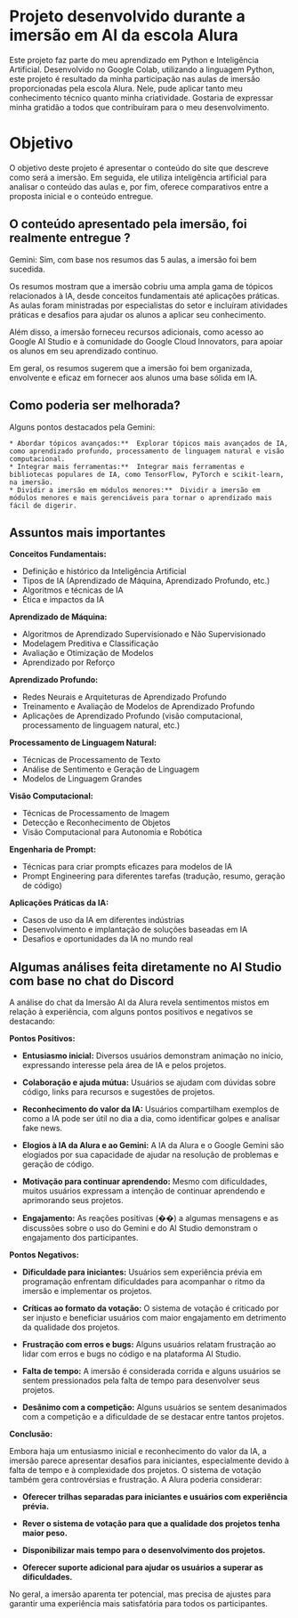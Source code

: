 # Projeto desenvolvido durante a imersão em AI da escola Alura

Este projeto faz parte do meu aprendizado em Python e Inteligência Artificial. Desenvolvido no Google Colab, utilizando a linguagem Python, este projeto é resultado da minha participação nas aulas de imersão proporcionadas pela escola Alura. Nele, pude aplicar tanto meu conhecimento técnico quanto minha criatividade. Gostaria de expressar minha gratidão a todos que contribuíram para o meu desenvolvimento.

# Objetivo

O objetivo deste projeto é apresentar o conteúdo do site que descreve como será a imersão. Em seguida, ele utiliza inteligência artificial para analisar o conteúdo das aulas e, por fim, oferece comparativos entre a proposta inicial e o conteúdo entregue.

## O conteúdo apresentado pela imersão, foi realmente entregue ?

Gemini:  Sim, com base nos resumos das 5 aulas, a imersão foi bem sucedida.

Os resumos mostram que a imersão cobriu uma ampla gama de tópicos relacionados à IA, desde conceitos fundamentais até aplicações práticas. As aulas foram ministradas por especialistas do setor e incluíram atividades práticas e desafios para ajudar os alunos a aplicar seu conhecimento.

Além disso, a imersão forneceu recursos adicionais, como acesso ao Google AI Studio e à comunidade do Google Cloud Innovators, para apoiar os alunos em seu aprendizado contínuo.

Em geral, os resumos sugerem que a imersão foi bem organizada, envolvente e eficaz em fornecer aos alunos uma base sólida em IA.

## Como poderia ser melhorada?
Alguns pontos destacados pela Gemini:

```
* Abordar tópicos avançados:**  Explorar tópicos mais avançados de IA, como aprendizado profundo, processamento de linguagem natural e visão computacional.
* Integrar mais ferramentas:**  Integrar mais ferramentas e bibliotecas populares de IA, como TensorFlow, PyTorch e scikit-learn, na imersão.
* Dividir a imersão em módulos menores:**  Dividir a imersão em módulos menores e mais gerenciáveis para tornar o aprendizado mais fácil de digerir.
```

## Assuntos mais importantes

**Conceitos Fundamentais:**

-   Definição e histórico da Inteligência Artificial
-   Tipos de IA (Aprendizado de Máquina, Aprendizado Profundo, etc.)
-   Algoritmos e técnicas de IA
-   Ética e impactos da IA

**Aprendizado de Máquina:**

-   Algoritmos de Aprendizado Supervisionado e Não Supervisionado
-   Modelagem Preditiva e Classificação
-   Avaliação e Otimização de Modelos
-   Aprendizado por Reforço

**Aprendizado Profundo:**

-   Redes Neurais e Arquiteturas de Aprendizado Profundo
-   Treinamento e Avaliação de Modelos de Aprendizado Profundo
-   Aplicações de Aprendizado Profundo (visão computacional, processamento de linguagem natural, etc.)

**Processamento de Linguagem Natural:**

-   Técnicas de Processamento de Texto
-   Análise de Sentimento e Geração de Linguagem
-   Modelos de Linguagem Grandes

**Visão Computacional:**

-   Técnicas de Processamento de Imagem
-   Detecção e Reconhecimento de Objetos
-   Visão Computacional para Autonomia e Robótica

**Engenharia de Prompt:**

-   Técnicas para criar prompts eficazes para modelos de IA
-   Prompt Engineering para diferentes tarefas (tradução, resumo, geração de código)

**Aplicações Práticas da IA:**

-   Casos de uso da IA em diferentes indústrias
-   Desenvolvimento e implantação de soluções baseadas em IA
-   Desafios e oportunidades da IA no mundo real

##  Algumas análises feita diretamente no AI Studio com base no chat do Discord

A  análise  do  chat  da  Imersão  AI  da  Alura  revela  sentimentos  mistos  em  relação  à  experiência,  com  alguns  pontos  positivos  e  negativos  se  destacando:

**Pontos  Positivos:**

-   **Entusiasmo  inicial:**  Diversos  usuários  demonstram  animação  no  início,  expressando  interesse  pela  área  de  IA  e  pelos  projetos.
    
-   **Colaboração  e  ajuda  mútua:**  Usuários  se  ajudam  com  dúvidas  sobre  código,  links  para  recursos  e  sugestões  de  projetos.
    
-   **Reconhecimento  do  valor  da  IA:**  Usuários  compartilham  exemplos  de  como  a  IA  pode  ser  útil  no  dia  a  dia,  como  identificar  golpes  e  analisar  fake  news.
    
-   **Elogios  à  IA  da  Alura  e  ao  Gemini:**  A  IA  da  Alura  e  o  Google  Gemini  são  elogiados  por  sua  capacidade  de  ajudar  na  resolução  de  problemas  e  geração  de  código.
    
-   **Motivação  para  continuar  aprendendo:**  Mesmo  com  dificuldades,  muitos  usuários  expressam  a  intenção  de  continuar  aprendendo  e  aprimorando  seus  projetos.
-   **Engajamento:**  As  reações  positivas  (��)  a  algumas  mensagens  e  as  discussões  sobre  o  uso  do  Gemini  e  do  AI  Studio  demonstram  o  engajamento  dos  participantes.
    

**Pontos  Negativos:**

-   **Dificuldade  para  iniciantes:**  Usuários  sem  experiência  prévia  em  programação  enfrentam  dificuldades  para  acompanhar  o  ritmo  da  imersão  e  implementar  os  projetos.
    
-   **Críticas  ao  formato  da  votação:**  O  sistema  de  votação  é  criticado  por  ser  injusto  e  beneficiar  usuários  com  maior  engajamento  em  detrimento  da  qualidade  dos  projetos.
    
-   **Frustração  com  erros  e  bugs:**  Alguns  usuários  relatam  frustração  ao  lidar  com  erros  e  bugs  no  código  e  na  plataforma  AI  Studio.
    
-   **Falta  de  tempo:**  A  imersão  é  considerada  corrida  e  alguns  usuários  se  sentem  pressionados  pela  falta  de  tempo  para  desenvolver  seus  projetos.
    
-   **Desânimo  com  a  competição:**  Alguns  usuários  se  sentem  desanimados  com  a  competição  e  a  dificuldade  de  se  destacar  entre  tantos  projetos.
    

**Conclusão:**

Embora  haja  um  entusiasmo  inicial  e  reconhecimento  do  valor  da  IA,  a  imersão  parece  apresentar  desafios  para  iniciantes,  especialmente  devido  à  falta  de  tempo  e  à  complexidade  dos  projetos.  O  sistema  de  votação  também  gera  controvérsias  e  frustração.  A  Alura  poderia  considerar:

-   **Oferecer  trilhas  separadas  para  iniciantes  e  usuários  com  experiência  prévia.**
    
-   **Rever  o  sistema  de  votação  para  que  a  qualidade  dos  projetos  tenha  maior  peso.**
    
-   **Disponibilizar  mais  tempo  para  o  desenvolvimento  dos  projetos.**
    
-   **Oferecer  suporte  adicional  para  ajudar  os  usuários  a  superar  as  dificuldades.**
    

No  geral,  a  imersão  aparenta  ter  potencial,  mas  precisa  de  ajustes  para  garantir  uma  experiência  mais  satisfatória  para  todos  os  participantes.
